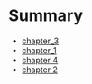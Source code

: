 # Summary

- [chapter_3](./chapter_3.md)
- [chapter_1](./chapter_1.md)
- [chapter 4](./chapter_4.md)
- [chapter 2](./chapter_2.md)
